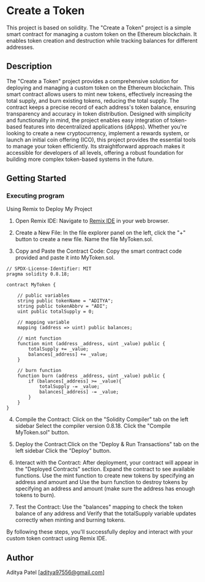 # Create a Token

This project is based on solidity. The "Create a Token" project is a simple smart contract for managing a custom token on the Ethereum blockchain. It enables token creation and destruction while tracking balances for different addresses.

## Description

The "Create a Token" project provides a comprehensive solution for deploying and managing a custom token on the Ethereum blockchain. This smart contract allows users to mint new tokens, effectively increasing the total supply, and burn existing tokens, reducing the total supply. The contract keeps a precise record of each address's token balance, ensuring transparency and accuracy in token distribution. Designed with simplicity and functionality in mind, the project enables easy integration of token-based features into decentralized applications (dApps). Whether you're looking to create a new cryptocurrency, implement a rewards system, or launch an initial coin offering (ICO), this project provides the essential tools to manage your token efficiently. Its straightforward approach makes it accessible for developers of all levels, offering a robust foundation for building more complex token-based systems in the future.

## Getting Started

### Executing program

Using Remix to Deploy My Project
1. Open Remix IDE: Navigate to [Remix IDE](https://remix.ethereum.org/) in your web browser.

2. Create a New File: In the file explorer panel on the left, click the "+" button to create a new file. Name the file MyToken.sol.

3. Copy and Paste the Contract Code: Copy the smart contract code provided and paste it into MyToken.sol.
```
// SPDX-License-Identifier: MIT
pragma solidity 0.8.18;

contract MyToken {

    // public variables
    string public tokenName = "ADITYA";
    string public tokenAbbrv = "ADI";
    uint public totalSupply = 0;

    // mapping variable
    mapping (address => uint) public balances;

    // mint function
    function mint (address _address, uint _value) public {
        totalSupply += _value;
        balances[_address] += _value;
    }

    // burn function
    function burn (address _address, uint _value) public {
        if (balances[_address] >= _value){
            totalSupply -= _value;
            balances[_address] -= _value;
        }
    }
}
```
4. Compile the Contract: Click on the "Solidity Compiler" tab on the left sidebar Select the compiler version 0.8.18. Click the "Compile MyToken.sol" button.

5. Deploy the Contract:Click on the "Deploy & Run Transactions" tab on the left sidebar Click the "Deploy" button.

6. Interact with the Contract: After deployment, your contract will appear in the "Deployed Contracts" section. Expand the contract to see available functions. Use the mint function to create new tokens by specifying an address and amount and Use the burn function to destroy tokens by specifying an address and amount (make sure the address has enough tokens to burn).

7. Test the Contract: Use the "balances" mapping to check the token balance of any address and Verify that the totalSupply variable updates correctly when minting and burning tokens.

By following these steps, you'll successfully deploy and interact with your custom token contract using Remix IDE.

## Author

Aditya Patel
[aditya97556@gmail.com]